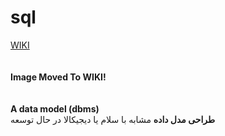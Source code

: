 # sql
<a href="https://github.com/ra-st/sql/wiki">WIKI</a><br><br><br>
<b>Image Moved To WIKI!</b><br><br><br>
<strong>A data model (dbms)</strong><br/>
<strong>طراحی مدل داده</strong> مشابه با سلام یا دیجیکالا در حال توسعه
